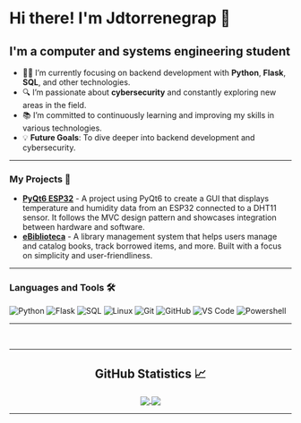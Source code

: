 # Hi there! I'm Jdtorrenegrap 👋

##  I'm a computer and systems engineering student

- 👨‍💻 I’m currently focusing on backend development with **Python**, **Flask**, **SQL**, and other technologies.
- 🔍 I’m passionate about **cybersecurity** and constantly exploring new areas in the field.
- 📚 I’m committed to continuously learning and improving my skills in various technologies.
- 💡 **Future Goals**: To dive deeper into backend development and cybersecurity.

---

### My Projects 🚀

- [**PyQt6 ESP32**](https://github.com/jdtorrenegrap/pyqt6-esp32) - A project using PyQt6 to create a GUI that displays temperature and humidity data from an ESP32 connected to a DHT11 sensor. It follows the MVC design pattern and showcases integration between hardware and software.
- [**eBiblioteca**](https://github.com/jdtorrenegrap/eBiblioteca) - A library management system that helps users manage and catalog books, track borrowed items, and more. Built with a focus on simplicity and user-friendliness.

---

### Languages and Tools 🛠 

![Python](http://img.shields.io/badge/-Python-3776AB?style=flat-square&logo=python&logoColor=ffffff)
![Flask](https://img.shields.io/badge/-Flask-000000?style=flat-square&logo=flask&logoColor=ffffff)
![SQL](https://img.shields.io/badge/-SQL-CC2927?style=flat-square&logo=microsoft-sql-server&logoColor=ffffff)
![Linux](https://img.shields.io/badge/-Linux-FCC624?style=flat-square&logo=linux&logoColor=black)
![Git](https://img.shields.io/badge/-Git-%23F05032?style=flat-square&logo=git&logoColor=%23ffffff)
![GitHub](https://img.shields.io/badge/-GitHub-181717?style=flat-square&logo=github)
![VS Code](http://img.shields.io/badge/-VS%20Code-007ACC?style=flat-square&logo=visual-studio-code&logoColor=ffffff)
![Powershell](http://img.shields.io/badge/-Powershell-5391FE?style=flat-square&logo=powershell&logoColor=ffffff)

---
<br />

---

<h2 align="center"> GitHub Statistics 📈 </h2>
  
<div align="center"> 
  <a href="">
    <img align="center" src="https://github-readme-stats-sigma-five.vercel.app/api?username=jdtorrenegrap&show_icons=true&include_all_commits=true&count_private=true&theme=radical&line_height=40" />
  </a>
  <a href="">
    <img align="center" src="https://github-readme-stats.vercel.app/api/top-langs/?username=jdtorrenegrap&theme=radical&line_height=40&hide=css"/>
  </a>
</div>


---
